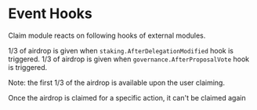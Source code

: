 <!--
order: 5
-->

# Event Hooks

Claim module reacts on following hooks of external modules.

1/3 of airdrop is given when `staking.AfterDelegationModified` hook is triggered.
1/3 of airdrop is given when `governance.AfterProposalVote` hook is triggered.

Note: the first 1/3 of the airdrop is available upon the user claiming.

Once the airdrop is claimed for a specific action, it can't be claimed again
